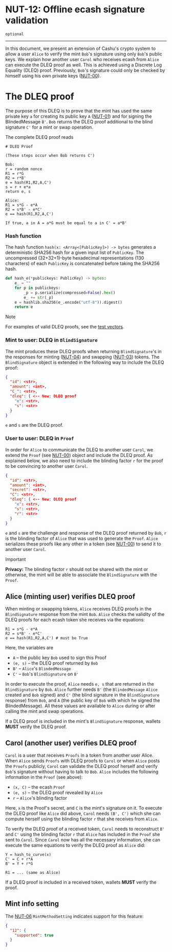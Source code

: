 # NUT-12: Offline ecash signature validation

`optional`

---

In this document, we present an extension of Cashu's crypto system to allow a user `Alice` to verify the mint `Bob`'s signature using only `Bob`'s public keys. We explain how another user `Carol` who receives ecash from `Alice` can execute the DLEQ proof as well. This is achieved using a Discrete Log Equality (DLEQ) proof. Previously, `Bob`'s signature could only be checked by himself using his own private keys ([NUT-00][00]).

# The DLEQ proof

The purpose of this DLEQ is to prove that the mint has used the same private key `a` for creating its public key `A` ([NUT-01][01]) and for signing the BlindedMessage `B'`. `Bob` returns the DLEQ proof additional to the blind signature `C'` for a mint or swap operation.

The complete DLEQ proof reads

```
# DLEQ Proof

(These steps occur when Bob returns C')

Bob:
r = random nonce
R1 = r*G
R2 = r*B'
e = hash(R1,R2,A,C')
s = r + e*a
return e, s

Alice:
R1 = s*G - e*A
R2 = s*B' - e*C'
e == hash(R1,R2,A,C')

If true, a in A = a*G must be equal to a in C' = a*B'
```

### Hash function

The hash function `hash(x: <Array<[PublicKey]>) -> bytes` generates a deterministic SHA256 hash for a given input list of `PublicKey`. The uncompressed (32+32+1)-byte hexadecimal representations (130 characters) of each `PublicKey` is concatenated before taking the SHA256 hash.

```python
def hash_e(*publickeys: PublicKey) -> bytes:
    e_ = ""
    for p in publickeys:
        _p = p.serialize(compressed=False).hex()
        e_ += str(_p)
    e = hashlib.sha256(e_.encode("utf-8")).digest()
    return e

```
> [!NOTE]
> For examples of valid DLEQ proofs, see the [test vectors][tests].

### Mint to user: DLEQ in `BlindSignature`

The mint produces these DLEQ proofs when returning `BlindSignature`'s in the responses for minting ([NUT-04][04]) and swapping ([NUT-03][03]) tokens. The `BlindSignature` object is extended in the following way to include the DLEQ proof:

```json
{
  "id": <str>,
  "amount": <int>,
  "C_": <str>,
  "dleq": { <-- New: DLEQ proof
    "e": <str>,
    "s": <str>
  }
}

```

`e` and `s` are the DLEQ proof.

### User to user: DLEQ in `Proof`

In order for `Alice` to communicate the DLEQ to another user `Carol`, we extend the `Proof` (see [NUT-00][00]) object and include the DLEQ proof. As explained below, we also need to include the blinding factor `r` for the proof to be convincing to another user `Carol`.

```json
{
  "id": <str>,
  "amount": <int>,
  "secret": <str>,
  "C": <str>,
  "dleq": { <-- New: DLEQ proof
    "e": <str>,
    "s": <str>,
    "r": <str>
  }
}
```

`e` and `s` are the challenge and response of the DLEQ proof returned by `Bob`, `r` is the blinding factor of `Alice` that was used to generate the `Proof`. `Alice` serializes these proofs like any other in a token (see [NUT-00][00]) to send it to another user `Carol`.

> [!IMPORTANT]
>
> **Privacy:** The blinding factor `r` should not be shared with the mint or otherwise, the mint will be able to associate the `BlindSignature` with the `Proof`.


## Alice (minting user) verifies DLEQ proof

When minting or swapping tokens, `Alice` receives DLEQ proofs in the `BlindSignature` response from the mint `Bob`. `Alice` checks the validity of the DLEQ proofs for each ecash token she receives via the equations:

```
R1 = s*G - e*A
R2 = s*B' - e*C'
e == hash(R1,R2,A,C') # must be True
```

Here, the variables are

- `A` – the public key `Bob` used to sign this Proof
- `(e, s)` – the DLEQ proof returned by `Bob`
- `B'` – `Alice`'s `BlindedMessage`
- `C'` – `Bob`'s `BlindSignature` on `B'`

In order to execute the proof, `Alice` needs `e, s` that are returned in the `BlindSignature` by `Bob`. `Alice` further needs `B'` (the `BlindedMessage` `Alice` created and `Bob` signed) and `C'` (the blind signature in the `BlindSignature` response) from `Bob`, and `A` (the public key of `Bob` with which he signed the BlindedMessage). All these values are available to `Alice` during or after calling the mint and swap operations.

If a DLEQ proof is included in the mint's `BlindSignature` response, wallets **MUST** verify the DLEQ proof.

## Carol (another user) verifies DLEQ proof

`Carol` is a user that receives `Proofs` in a token from another user Alice. When `Alice` sends `Proofs` with DLEQ proofs to `Carol` or when `Alice` posts the `Proofs` publicly, `Carol` can validate the DLEQ proof herself and verify `Bob`'s signature without having to talk to `Bob`. `Alice` includes the following information in the `Proof` (see above):

- `(x, C)` – the ecash `Proof`
- `(e, s)` – the DLEQ proof revealed by `Alice`
- `r` – `Alice`'s blinding factor

Here, `x` is the Proof's secret, and `C` is the mint's signature on it. To execute the DLEQ proof like `Alice` did above, `Carol` needs `(B', C')` which she can compute herself using the blinding factor `r` that she receives from `Alice`.

To verify the DLEQ proof of a received token, `Carol` needs to reconstruct `B'` and `C'` using the blinding factor `r` that `Alice` has included in the `Proof` she sent to `Carol`. Since `Carol` now has all the necessary information, she can execute the same equations to verify the DLEQ proof as `Alice` did:

```
Y = hash_to_curve(x)
C' = C + r*A
B' = Y + r*G

R1 = ... (same as Alice)
```

If a DLEQ proof is included in a received token, wallets **MUST** verify the proof.

## Mint info setting

The [NUT-06][06] `MintMethodSetting` indicates support for this feature:

```json
{
  "12": {
    "supported": true
  }
}
```

[00]: 00.md
[01]: 01.md
[02]: 02.md
[03]: 03.md
[04]: 04.md
[05]: 05.md
[06]: 06.md
[07]: 07.md
[08]: 08.md
[09]: 09.md
[10]: 10.md
[11]: 11.md
[12]: 12.md
[tests]: tests/12-tests.md